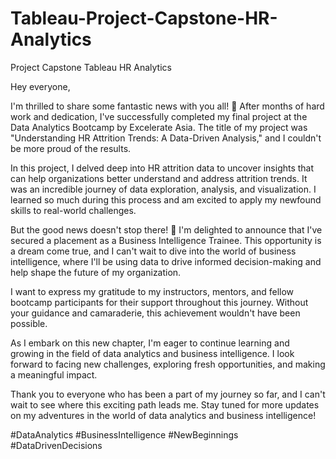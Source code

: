 # Tableau-Project-Capstone-HR-Analytics
Project Capstone Tableau HR Analytics

Hey everyone,

I'm thrilled to share some fantastic news with you all! 🌟 After months of hard work and dedication, I've successfully completed my final project at the Data Analytics Bootcamp by Excelerate Asia. The title of my project was "Understanding HR Attrition Trends: A Data-Driven Analysis," and I couldn't be more proud of the results.

In this project, I delved deep into HR attrition data to uncover insights that can help organizations better understand and address attrition trends. It was an incredible journey of data exploration, analysis, and visualization. I learned so much during this process and am excited to apply my newfound skills to real-world challenges.

But the good news doesn't stop there! 🌠 I'm delighted to announce that I've secured a placement as a Business Intelligence Trainee. This opportunity is a dream come true, and I can't wait to dive into the world of business intelligence, where I'll be using data to drive informed decision-making and help shape the future of my organization.

I want to express my gratitude to my instructors, mentors, and fellow bootcamp participants for their support throughout this journey. Without your guidance and camaraderie, this achievement wouldn't have been possible.

As I embark on this new chapter, I'm eager to continue learning and growing in the field of data analytics and business intelligence. I look forward to facing new challenges, exploring fresh opportunities, and making a meaningful impact.

Thank you to everyone who has been a part of my journey so far, and I can't wait to see where this exciting path leads me. Stay tuned for more updates on my adventures in the world of data analytics and business intelligence!

#DataAnalytics #BusinessIntelligence #NewBeginnings #DataDrivenDecisions
